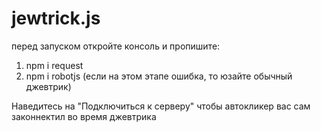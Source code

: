 # jewtrick.js

перед запуском откройте консоль и пропишите:
1) npm i request
2) npm i robotjs (если на этом этапе ошибка, то юзайте обычный джевтрик)

Наведитесь на "Подключиться к серверу" чтобы автокликер вас сам законнектил во время джевтрика
